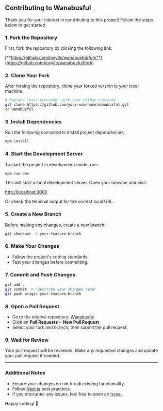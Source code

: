 ## Contributing to Wanabusful

Thank you for your interest in contributing to this project! Follow the steps below to get started.

### 1. Fork the Repository

First, fork the repository by clicking the following link:

[**https://github.com/jovylle/wanabusful/fork**](https://github.com/jovylle/wanabusful/fork)

### 2. Clone Your Fork

After forking the repository, clone your forked version to your local machine:

```bash
# Replace "your-username" with your GitHub username
git clone https://github.com/your-username/wanabusful.git
cd wanabusful
```

### 3. Install Dependencies

Run the following command to install project dependencies:

```bash
npm install
```

### 4. Start the Development Server

To start the project in development mode, run:

```bash
npm run dev
```

This will start a local development server. Open your browser and visit:

[http://localhost:3000](http://localhost:3000)

Or check the terminal output for the correct local URL.

### 5. Create a New Branch

Before making any changes, create a new branch:

```bash
git checkout -b your-feature-branch
```

### 6. Make Your Changes

- Follow the project's coding standards.
- Test your changes before committing.

### 7. Commit and Push Changes

```bash
git add .
git commit -m "Describe your changes here"
git push origin your-feature-branch
```

### 8. Open a Pull Request

- Go to the original repository: [Wanabusful](https://github.com/OhWhatsThis/wanabusful)
- Click on **Pull Requests** > **New Pull Request**
- Select your fork and branch, then submit the pull request.

### 9. Wait for Review

Your pull request will be reviewed. Make any requested changes and update your pull request if needed.

---

### Additional Notes

- Ensure your changes do not break existing functionality.
- Follow [Next.js](https://nextjs.org/) best practices.
- If you encounter any issues, feel free to open an [issue](https://github.com/OhWhatsThis/wanabusful/issues).

Happy coding! 🚀

